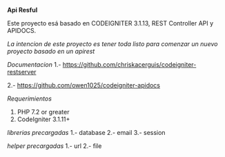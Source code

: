 **Api Resful**

Este proyecto esá basado en CODEIGNITER 3.1.13, REST Controller API y APIDOCS.

*La intencion de este proyecto es tener toda listo para comenzar un nuevo proyecto basado en un apirest*

*Documentacion*
1.- https://github.com/chriskacerguis/codeigniter-restserver

2.- https://github.com/owen1025/codeigniter-apidocs

*Requerimientos*
1. PHP 7.2 or greater
2. CodeIgniter 3.1.11+


*librerias precargadas*
1.- database
2.- email
3.- session

*helper precargadas*
1.- url
2.- file
